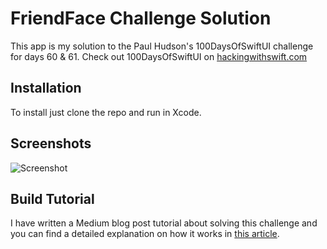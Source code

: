 
# FriendFace Challenge Solution

This app is my solution to the Paul Hudson's 100DaysOfSwiftUI challenge for days 60 & 61. Check out 100DaysOfSwiftUI on [hackingwithswift.com](https://hackingwithswift.com)

## Installation

To install just clone the repo and run in Xcode.
    
## Screenshots

![Screenshot](https://viktormauzer.github.io/img/friendface/FriendFaceScreenshots.png)


## Build Tutorial

I have written a Medium blog post tutorial about solving this challenge and you can find a detailed explanation on how it works in [this article](https://medium.com/@viktormauzer/solving-friendface-100daysofswiftui-challenge-day-60-61-754309014448).

